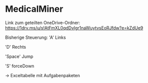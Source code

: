 # MedicalMiner

Link zum geteilten OneDrive-Ordner: https://1drv.ms/u/s!AtFmXL0qdDvlgr1naWuytvsEoRJfdw?e=kZdUe9

Bisherige Steuerung:
  'A' Links
  
  'D' Rechts
  
  'Space' Jump
  
  'S' forceDown

-> Exceltabelle mit Aufgabenpaketen
